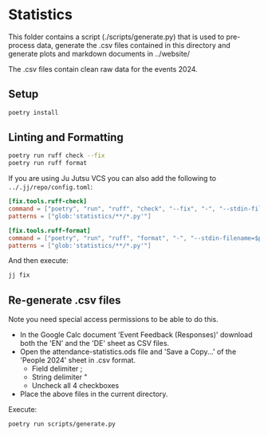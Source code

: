 # Statistics

This folder contains a script (./scripts/generate.py) that is used to
pre-process data, generate the .csv files contained in this directory and
generate plots and markdown documents in ../website/

The .csv files contain clean raw data for the events 2024.


## Setup

```bash
poetry install
```

## Linting and Formatting

```bash
poetry run ruff check --fix
poetry run ruff format
```

If you are using Ju Jutsu VCS you can also add the following to
`../.jj/repo/config.toml`:

```toml
[fix.tools.ruff-check]
command = ["poetry", "run", "ruff", "check", "--fix", "-", "--stdin-filename=$path"]
patterns = ["glob:'statistics/**/*.py'"]

[fix.tools.ruff-format]
command = ["poetry", "run", "ruff", "format", "-", "--stdin-filename=$path"]
patterns = ["glob:'statistics/**/*.py'"]
```

And then execute:

```bash
jj fix
```


## Re-generate .csv files

Note you need special access permissions to be able to do this.

* In the Google Calc document 'Event Feedback (Responses)' download both the
  'EN' and the 'DE' sheet as CSV files.
* Open the attendance-statistics.ods file and 'Save a Copy...' of the
  'People 2024' sheet in .csv format.
  * Field delimiter ;
  * String delimiter "
  * Uncheck all 4 checkboxes
* Place the above files in the current directory.

Execute:

```bash
poetry run scripts/generate.py
```
